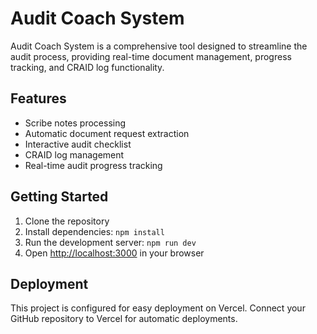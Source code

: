 # Audit Coach System

Audit Coach System is a comprehensive tool designed to streamline the audit process, providing real-time document management, progress tracking, and CRAID log functionality.

## Features

- Scribe notes processing
- Automatic document request extraction
- Interactive audit checklist
- CRAID log management
- Real-time audit progress tracking

## Getting Started


1. Clone the repository
2. Install dependencies: `npm install`
3. Run the development server: `npm run dev`
4. Open [http://localhost:3000](http://localhost:3000) in your browser

## Deployment

This project is configured for easy deployment on Vercel. Connect your GitHub repository to Vercel for automatic deployments.